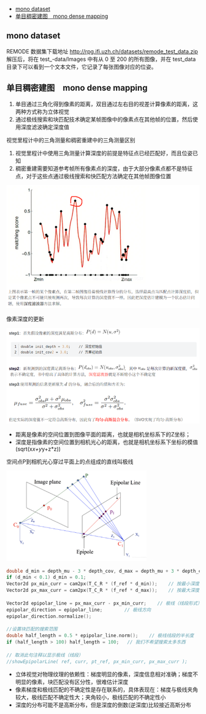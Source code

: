 - [mono dataset](#mono-dataset)
- [单目稠密建图　mono dense mapping](#单目稠密建图mono-dense-mapping)

## mono dataset

REMODE 数据集下载地址 http://rpg.ifi.uzh.ch/datasets/remode_test_data.zip
解压后，将在 test_-data/Images 中有从 0 至 200 的所有图像，并在 test_data 目录下可以看到一个文本文件，它记录了每张图像对应的位姿。

## 单目稠密建图　mono dense mapping

1. 单目通过三角化得到像素的距离，双目通过左右目的视差计算像素的距离，这两种方式称为立体视觉
2. 通过极线搜索和块匹配技术确定某帧图像中的像素点在其他帧的位置，然后使用深度滤波确定深度值

视觉里程计中的三角测量和稠密重建中的三角测量区别
1. 视觉里程计中使用三角测量计算深度的前提是特征点已经匹配好，而且位姿已知
2. 稠密重建需要知道参考帧所有像素点的深度，由于大部分像素点都不是特征点，对于这些点通过极线搜索和快匹配方法确定在其他帧图像位置

![](./img/img1.png)

像素深度的更新

![](./img/img2.png)

- 距离是像素的空间位置到图像平面的距离，也就是相机坐标系下的Z坐标；
- 深度是指像素的空间位置到相机光心的距离，也就是相机坐标系下坐标的模值(sqrt(x*x+y*y+z*z)) 

空间点P到相机光心穿过平面上的点组成的直线叫极线

![](./img/img3.png)

```cpp
double d_min = depth_mu - 3 * depth_cov, d_max = depth_mu + 3 * depth_cov;
if (d_min < 0.1) d_min = 0.1;
Vector2d px_min_curr = cam2px(T_C_R * (f_ref * d_min));    // 按最小深度投影的像素
Vector2d px_max_curr = cam2px(T_C_R * (f_ref * d_max));    // 按最大深度投影的像素
 
Vector2d epipolar_line = px_max_curr - px_min_curr;    // 极线（线段形式）
epipolar_direction = epipolar_line;        // 极线方向
epipolar_direction.normalize();
 
//设置块匹配的搜索范围
double half_length = 0.5 * epipolar_line.norm();    // 极线线段的半长度
if (half_length > 100) half_length = 100;   // 我们不希望搜索太多东西
 
// 取消此句注释以显示极线（线段）
//showEpipolarLine( ref, curr, pt_ref, px_min_curr, px_max_curr );
```

- 立体视觉对物理纹理的依赖性：梯度明显的像素，深度信息相对准确；梯度不明显的像素，块匹配没有区分性，很难估计深度
- 像素梯度和极线匹配的不确定性是存在联系的，具体表现在：梯度与极线夹角较大，极线匹配不确定性大；夹角较小，极线匹配的不确定性小
- 深度的分布可能不是高斯分布，但是深度的倒数(逆深度)比较接近高斯分布
